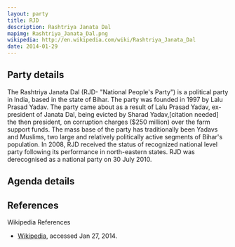 ```yaml
---
layout: party
title: RJD
description: Rashtriya Janata Dal
mapimg: Rashtriya_Janata_Dal.png
wikipedia: http://en.wikipedia.com/wiki/Rashtriya_Janata_Dal
date: 2014-01-29
---
```

## Party details
The Rashtriya Janata Dal (RJD- "National People's Party") is a political party in India, based in the state of Bihar. The party was founded in 1997 by Lalu Prasad Yadav. The party came about as a result of Lalu Prasad Yadav, ex-president of Janata Dal, being evicted by Sharad Yadav,[citation needed] the then president, on corruption charges ($250 million) over the farm support funds. The mass base of the party has traditionally been Yadavs and Muslims, two large and relatively politically active segments of Bihar's population. In 2008, RJD received the status of recognized national level party following its performance in north-eastern states. RJD was derecognised as a national party on 30 July 2010.




## Agenda details


## References
Wikipedia References
- [Wikipedia]({{page.wikipedia}}), accessed Jan 27, 2014.

